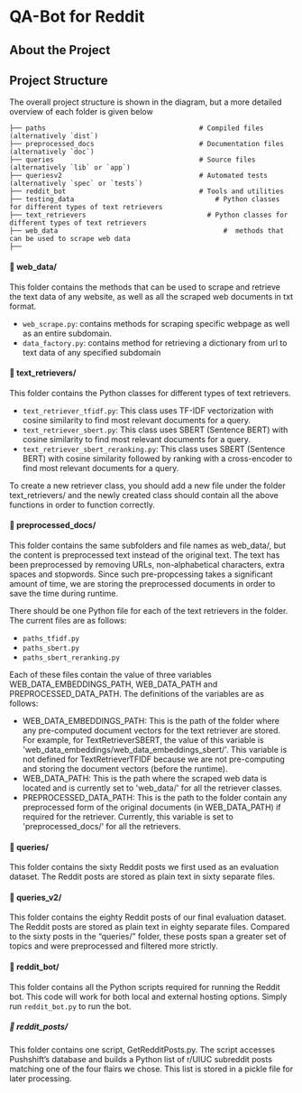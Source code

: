 # QA-Bot for Reddit 

## About the Project 

## Project Structure 

The overall project structure is shown in the diagram, but a more detailed overview of each folder is given below 

    ├── paths                                      # Compiled files (alternatively `dist`)
    ├── preprocessed_docs                          # Documentation files (alternatively `doc`)
    ├── queries                                    # Source files (alternatively `lib` or `app`)
    ├── queriesv2                                  # Automated tests (alternatively `spec` or `tests`)
    ├── reddit_bot                                 # Tools and utilities
    ├── testing_data		                           # Python classes for different types of text retrievers
    ├── text_retrievers		                         # Python classes for different types of text retrievers
    ├── web_data			                             #  methods that can be used to scrape web data
    ├── 

#### 📁 web_data/
This folder contains the methods that can be used to scrape and retrieve the text data of any website, as well as all the scraped web documents in txt format.
* `web_scrape.py`: contains methods for scraping specific webpage as well as an entire subdomain.
* `data_factory.py`: contains method for retrieving a dictionary from url to text data of any specified subdomain

#### 📁 text_retrievers/
This folder contains the Python classes for different types of text retrievers.

* `text_retriever_tfidf.py`: This class uses TF-IDF vectorization with cosine similarity to find most relevant documents for a query.
* `text_retriever_sbert.py`: This class uses SBERT (Sentence BERT) with cosine similarity to find most relevant documents for a query.
* `text_retriever_sbert_reranking.py`: This class uses SBERT (Sentence BERT) with cosine similarity followed by ranking with a cross-encoder to find most relevant documents for a query.

To create a new retriever class, you should add a new file under the folder text_retrievers/ and the newly created class should contain all the above functions in order to function correctly. 

#### 📁 preprocessed_docs/
This folder contains the same subfolders and file names as web_data/, but the content is preprocessed text instead of the original text. The text has been preprocessed by removing URLs, non-alphabetical characters, extra spaces and stopwords. Since such pre-propcessing takes a significant amount of time, we are storing the preprocessed documents in order to save the time during runtime. 

There should be one Python file for each of the text retrievers in the folder. The current files are as follows:

* `paths_tfidf.py`
* `paths_sbert.py`
* `paths_sbert_reranking.py`

Each of these files contain the value of three variables WEB_DATA_EMBEDDINGS_PATH, WEB_DATA_PATH and PREPROCESSED_DATA_PATH. The definitions of the variables are as follows:
* WEB_DATA_EMBEDDINGS_PATH: This is the path of the folder where any pre-computed document vectors for the text retriever are stored. For example, for TextRetrieverSBERT, the value of this variable is  'web_data_embeddings/web_data_embeddings_sbert/'. This variable is not defined for TextRetrieverTFIDF because we are not pre-computing and storing the document vectors (before the runtime). 
* WEB_DATA_PATH: This is the path where the scraped web data is located and is currently set to 'web_data/' for all the retriever classes.
* PREPROCESSED_DATA_PATH: This is the path to the folder contain any preprocessed form of the original documents (in WEB_DATA_PATH) if required for the retriever. Currently, this variable is set to 'preprocessed_docs/' for all the retrievers.

#### 📁 queries/
This folder contains the sixty Reddit posts we first used as an evaluation dataset. The Reddit posts are stored as plain text in sixty separate files.

#### 📁 queries_v2/
This folder contains the eighty Reddit posts of our final evaluation dataset. The Reddit posts are stored as plain text in eighty separate files. Compared to the sixty posts in the “queries/” folder, these posts span a greater set of topics and were preprocessed and filtered more strictly. 

#### 📁 reddit_bot/
This folder contains all the Python scripts required for running the Reddit bot. This code will work for both local and external hosting options. Simply run `reddit_bot.py` to run the bot.  

##### 📁 reddit_posts/
This folder contains one script, GetRedditPosts.py. The script accesses Pushshift’s database and builds a Python list of r/UIUC subreddit posts matching one of the four flairs we chose. This list is stored in a pickle file for later processing. 

